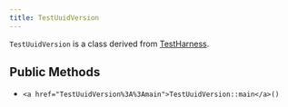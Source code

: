 ```yaml
---
title: TestUuidVersion
---
```


`TestUuidVersion` is a class derived from <a href="TestHarness">TestHarness</a>.

## Public Methods

* `<a href="TestUuidVersion%3A%3Amain">TestUuidVersion::main</a>()`


